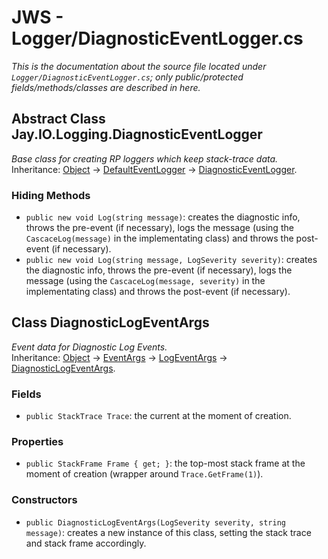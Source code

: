 # JWS - Logger/DiagnosticEventLogger.cs
*This is the documentation about the source file located under `Logger/DiagnosticEventLogger.cs`; only public/protected fields/methods/classes are described in here.*

## Abstract Class Jay.IO.Logging.DiagnosticEventLogger
*Base class for creating RP loggers which keep stack-trace data.*  
Inheritance: [Object](https://docs.microsoft.com/en-us/dotnet/api/system.object?view=net-5.0) -> [DefaultEventLogger](./IEventLogger.md) -> [DiagnosticEventLogger](./DiagnosticEventLogger.md).

### Hiding Methods
 - ``public new void Log(string message)``: creates the diagnostic info, throws the pre-event (if necessary), logs the message (using the ``CascaceLog(message)`` in the implementating class) and throws the post-event (if necessary).  
 - ``public new void Log(string message, LogSeverity severity)``: creates the diagnostic info, throws the pre-event (if necessary), logs the message (using the ``CascaceLog(message, severity)`` in the implementating class) and throws the post-event (if necessary).  

## Class DiagnosticLogEventArgs
*Event data for Diagnostic Log Events.*  
Inheritance: [Object](https://docs.microsoft.com/en-us/dotnet/api/system.object?view=net-5.0) -> [EventArgs](https://docs.microsoft.com/en-us/dotnet/api/system.eventargs?view=net-5.0) -> [LogEventArgs](./IEventLogger.md) -> [DiagnosticLogEventArgs](./DiagnosticEventLogger.md).

### Fields
 - ``public StackTrace Trace``: the current at the moment of creation.  

### Properties
 - ``public StackFrame Frame { get; }``: the top-most stack frame at the moment of creation (wrapper around ``Trace.GetFrame(1)``).

### Constructors
 - ``public DiagnosticLogEventArgs(LogSeverity severity, string message)``: creates a new instance of this class, setting the stack trace and stack frame accordingly.
